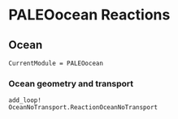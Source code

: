 # PALEOocean Reactions

## Ocean
```@meta
CurrentModule = PALEOocean
```

### Ocean geometry and transport
```@docs
add_loop!
OceanNoTransport.ReactionOceanNoTransport
```
